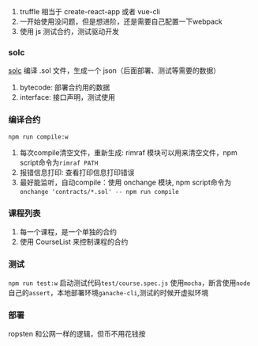 1. truffle 相当于 create-react-app 或者 vue-cli
2. 一开始使用没问题，但是想进阶，还是需要自己配置一下webpack
3. 使用 js 测试合约，测试驱动开发

### solc
[solc](https://github.com/ethereum/solc-js) 编译 .sol 文件，生成一个 json（后面部署、测试等需要的数据）
  1. bytecode: 部署合约用的数据
  2. interface: 接口声明，测试使用

### 编译合约
`npm run compile:w`
1. 每次compile清空文件，重新生成: rimraf 模块可以用来清空文件，npm script命令为`rimraf PATH`
2. 报错信息打印: 查看打印信息打印错误
3. 最好能监听，自动compile：使用 onchange 模块, npm script命令为`onchange 'contracts/*.sol' -- npm run compile`

### 课程列表
1. 每一个课程，是一个单独的合约
2. 使用 CourseList 来控制课程的合约

### 测试
`npm run test:w` 启动测试代码`test/course.spec.js`
使用`mocha`，断言使用`node`自己的`assert`，本地部署环境`ganache-cli`,测试的时候开虚拟环境

### 部署
ropsten 和公网一样的逻辑，但币不用花钱按